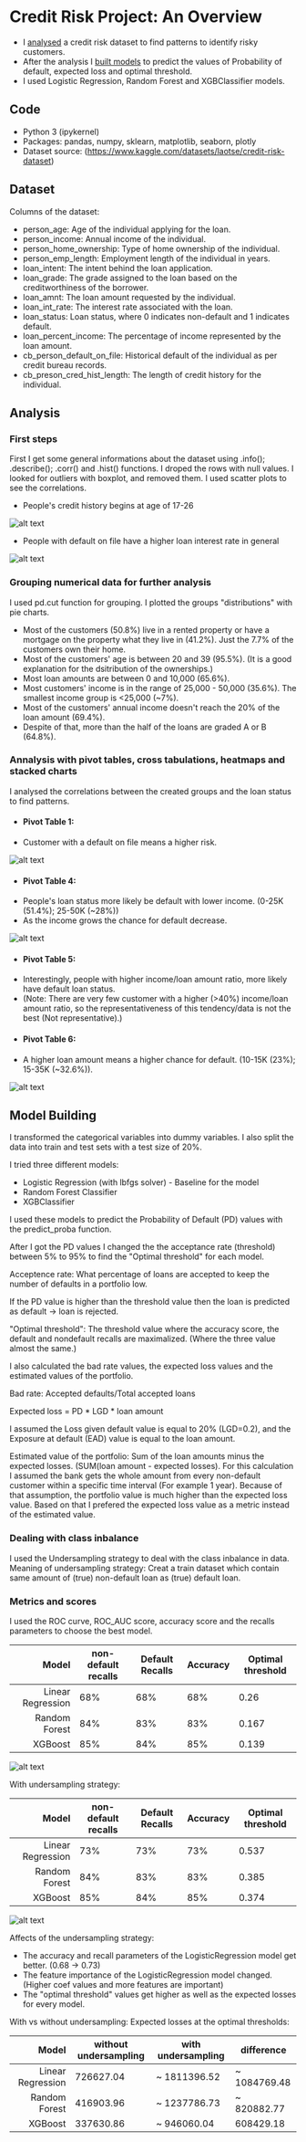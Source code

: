 # Credit Risk Project: An Overview
* I [analysed](https://github.com/trauerj/Credit_Risk_Project/blob/main/Credit_Risk_Analysis_v1.ipynb) a credit risk dataset to find patterns to identify risky customers.
* After the analysis I [built models](https://github.com/trauerj/Credit_Risk_Project/blob/main/Credit_Risk_Model_building.ipynb) to predict the values of Probability of default, expected loss and optimal threshold.
* I used Logistic Regression, Random Forest and XGBClassifier models.

## Code
* Python 3 (ipykernel)
* Packages: pandas, numpy, sklearn, matplotlib, seaborn, plotly
* Dataset source: (https://www.kaggle.com/datasets/laotse/credit-risk-dataset)

## Dataset
Columns of the dataset:
* person_age: Age of the individual applying for the loan.
* person_income: Annual income of the individual.
* person_home_ownership: Type of home ownership of the individual.
* person_emp_length: Employment length of the individual in years.
* loan_intent: The intent behind the loan application.
* loan_grade: The grade assigned to the loan based on the creditworthiness of the borrower.
* loan_amnt: The loan amount requested by the individual.
* loan_int_rate: The interest rate associated with the loan.
* loan_status: Loan status, where 0 indicates non-default and 1 indicates default.
* loan_percent_income: The percentage of income represented by the loan amount.
* cb_person_default_on_file: Historical default of the individual as per credit bureau records.
* cb_preson_cred_hist_length: The length of credit history for the individual.

## Analysis
### First steps
First I get some general informations about the dataset using .info(); .describe(); .corr() and .hist() functions.
I droped the rows with null values.
I looked for outliers with boxplot, and removed them.
I used scatter plots to see the correlations.


* People's credit history begins at age of 17-26

![alt text](https://github.com/trauerj/Credit_Risk_Project/blob/main/Images/hist_length_age_plot.png)
* People with default on file have a higher loan interest rate in general

![alt text](https://github.com/trauerj/Credit_Risk_Project/blob/main/Images/default_on_file_int_rate_plot.png)
### Grouping numerical data for further analysis
I used pd.cut function for grouping. I plotted the groups "distributions" with pie charts.
 * Most of the customers (50.8%) live in a rented property or have a mortgage on the property what they live in (41.2%). Just the 7.7% of the customers own their home.
 * Most of the customers' age is between 20 and 39 (95.5%). (It is a good explanation for the dsitribution of the ownerships.)
 * Most loan amounts are between 0 and 10,000 (65.6%).
 * Most customers' income is in the range of 25,000 - 50,000 (35.6%). The smallest income group is <25,000 (~7%).
 * Most of the customers' annual income doesn't reach the 20% of the loan amount (69.4%).
 * Despite of that, more than the half of the loans are graded A or B (64.8%).
### Annalysis with pivot tables, cross tabulations, heatmaps and stacked charts
I analysed the correlations between the created groups and the loan status to find patterns.
- #### Pivot Table 1:
 - Customer with a default on file means a higher risk.

 ![alt text](https://github.com/trauerj/Credit_Risk_Project/blob/main/Images/default_on_file_status_plot.png)
- #### Pivot Table 4:
 - People's loan status more likely be default with lower income. (0-25K (51.4%); 25-50K (~28%))
 - As the income grows the chance for default decrease.

 ![alt text](https://github.com/trauerj/Credit_Risk_Project/blob/main/Images/income_status_plot.png)
- #### Pivot Table 5:
 - Interestingly, people with higher income/loan amount ratio, more likely have default loan status.
 - (Note: There are very few customer with a higher (>40%) income/loan amount ratio, so the representativeness of this tendency/data is not the best (Not representative).)
- #### Pivot Table 6:
 - A higher loan amount means a higher chance for default. (10-15K (23%); 15-35K (~32.6%)).

 ![alt text](https://github.com/trauerj/Credit_Risk_Project/blob/main/Images/amount_group_status_plot.png)

## Model Building
I transformed the categorical variables into dummy variables.
I also split the data into train and test sets with a test size of 20%.

I tried three different models:
* Logistic Regression (with lbfgs solver) - Baseline for the model
* Random Forest Classifier
* XGBClassifier

I used these models to predict the Probability of Default (PD) values with the predict_proba function.

After I got the PD values I changed the the acceptance rate (threshold) between 5% to 95% to find the "Optimal threshold" for each model.

Acceptence rate: What percentage of loans are accepted to keep the number of defaults in a portfolio low.

If the PD value is higher than the threshold value then the loan is predicted as default -> loan is rejected.

"Optimal threshold": The threshold value where  the accuracy score, the default and nondefault recalls are  maximalized. (Where the three value almost the same.)

I also calculated the bad rate values, the expected loss values and the estimated values of the portfolio.

Bad rate: Accepted defaults/Total accepted loans

Expected loss = PD * LGD * loan amount

I assumed the Loss given default value is equal to 20% (LGD=0.2), and the Exposure at default (EAD) value is equal to the loan amount.

Estimated value of the portfolio: Sum of the loan amounts minus the expected losses. (SUM(loan amount - expected losses). For this calculation I assumed the bank gets the whole amount from every non-default customer within a specific time interval (For example 1 year). Because of that assumption, the portfolio value is much higher than the expected loss value. Based on that I prefered the expected loss value as a metric instead of the estimated value.


### Dealing with class inbalance
I used the Undersampling strategy to deal with the class inbalance in data.
Meaning of undersampling strategy: Creat a train dataset which contain same amount of (true) non-default loan as (true) default loan.

### Metrics and scores
I used the ROC curve, ROC_AUC score, accuracy score and the recalls parameters to choose the best model.


|      Model      | non-default recalls | Default Recalls | Accuracy | Optimal threshold |
|----------------:|------|------|------|----|
|Linear Regression| 68% | 68% | 68% | 0.26 |
|Random Forest    | 84% | 83% | 83% | 0.167 |
|XGBoost| 85% | 84% | 85% | 0.139 |

![alt text](https://github.com/trauerj/Credit_Risk_Project/blob/main/Images/ROC_plot.png)


With undersampling strategy:

|      Model      | non-default recalls | Default Recalls | Accuracy | Optimal threshold |
|----------------:|------|------|------|----|
|Linear Regression| 73% | 73% | 73% | 0.537 |
|Random Forest    | 84% | 83% | 83% | 0.385 |
|XGBoost| 85% | 84% | 85% | 0.374 |

![alt text](https://github.com/trauerj/Credit_Risk_Project/blob/main/Images/ROC_plot_2.png)

Affects of the undersampling strategy:
- The accuracy and recall parameters of the LogisticRegression model get better. (0.68 -> 0.73)
- The feature importance of the LogisticRegression model changed. (Higher coef values and more features are important)
- The "optimal threshold" values get higher as well as the expected losses for every model.

With vs without undersampling:
Expected losses at the optimal thresholds:

|      Model      | without undersampling | with undersampling | difference |
|----------------:|------|------|------|
|Linear Regression| 726627.04 | ~ 1811396.52 | ~ 1084769.48 |
|Random Forest    |  416903.96 | ~ 1237786.73 | ~  820882.77 |
|XGBoost| 337630.86 | ~ 946060.04 | 608429.18 |
